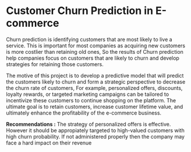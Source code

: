# Customer Churn Prediction in E-commerce

Churn prediction is identifying customers that are most likely to live a service. This is important for most companies as acquiring new customers is more costlier than retaining old ones, So the results of Churn prediction help companies focus on customers that are likely to churn and develop strategies for retaining those customers.

The motive of this project is to develop a predictive model that will predict the customers likely to churn and form a strategic perspective to decrease the churn rate of customers, For example, personalized offers, discounts, loyalty rewards, or targeted marketing campaigns can be tailored to incentivize these customers to continue shopping on the platform. The ultimate goal is to retain customers, increase customer lifetime value, and ultimately enhance the profitability of the e-commerce business.

**Recommendations :** The strategy of personalized offers is effective. However it should be appropiately targeted to high-valued customers with high churn probability. If not administered properly then the company may face a hard impact on their revenue
